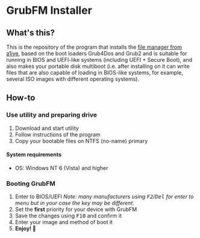 # GrubFM Installer
## What's this?
This is the repository of the program that installs the [file manager from a1ive](https://github.com/a1ive/grub2-filemanager), based on the boot loaders Grub4Dos and Grub2 and is suitable for running in BIOS and UEFI-like systems (including UEFI + Secure Boot), and also makes your portable disk multiboot (i.e. after installing on it can write files that are also capable of loading in BIOS-like systems, for example, several ISO images with different operating systems).
## How-to
### Use utility and preparing drive
1. Download and start utility
2. Follow instructions of the program
3. Copy your bootable files on NTFS (no-name) primary
#### System requirements
- OS: Windows NT 6 (Vista) and higher
### Booting GrubFM
1. Enter to BIOS/UEFI
_Note: many manufacturers using <kbd>F2</kbd>/<kbd>Del</kbd> for enter to menu but in your case the key may be different._
2. Set the __first__ priority for your device with GrubFM
3. Save the changes using <kbd>F10</kbd> and confirm it
4. Enter your image and method of boot it
5. __Enjoy! 🙂__
